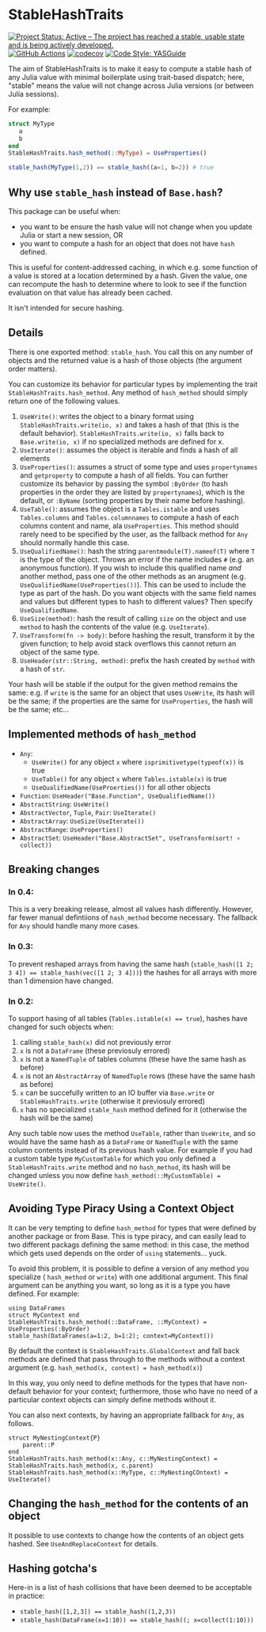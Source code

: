 # StableHashTraits

[![Project Status: Active – The project has reached a stable, usable state and is being actively developed.](https://www.repostatus.org/badges/latest/active.svg)](https://www.repostatus.org/#active)
 [![GitHub Actions](https://github.com/beacon-biosignals/StableHashTraits.jl/workflows/CI/badge.svg)](https://github.com/beacon-biosignals/StableHashTraits.jl/actions/workflows/ci.yml)
 [![codecov](https://codecov.io/gh/beacon-biosignals/StableHashTraits.jl/branch/main/graph/badge.svg?token=4O1YO0GMNM)](https://codecov.io/gh/beacon-biosignals/StableHashTraits.jl)
[![Code Style: YASGuide](https://img.shields.io/badge/code%20style-yas-violet.svg)](https://github.com/jrevels/YASGu)


The aim of StableHashTraits is to make it easy to compute a stable hash of any Julia value
with minimal boilerplate using trait-based dispatch; here, "stable" means the value will not
change across Julia versions (or between Julia sessions).

For example:


```julia
struct MyType
   a
   b
end
StableHashTraits.hash_method(::MyType) = UseProperties()

stable_hash(MyType(1,2)) == stable_hash((a=1, b=2)) # true
```

## Why use `stable_hash` instead of `Base.hash`?

This package can be useful when:
- you want to be ensure the hash value will not change when you update Julia or start a new session, OR
- you want to compute a hash for an object that does not have `hash` defined. 

This is useful for content-addressed caching, in which e.g. some function of a value is stored at a location determined by a hash. Given the value, one can recompute the hash to determine where to look to see if the function evaluation on that value has already been cached.

It isn't intended for secure hashing.

## Details

There is one exported method: `stable_hash`. You call this on any number of
objects and the returned value is a hash of those objects (the argument order
matters).

You can customize its behavior for particular types by implementing the trait
`StableHashTraits.hash_method`. Any method of `hash_method` should simply return one of the following values.

1. `UseWrite()`: writes the object to a binary format using `StableHashTraits.write(io, x)`
    and takes a hash of that (this is the default behavior). `StableHashTraits.write(io, x)`
    falls back to `Base.write(io, x)` if no specialized methods are defined for x.
2. `UseIterate()`: assumes the object is iterable and finds a hash of all elements
3. `UseProperties()`: assumes a struct of some type and uses `propertynames` and
    `getproperty` to compute a hash of all fields. You can further customize its behavior by
    passing the symbol `:ByOrder` (to hash properties in the order they are listed by
    `propertynames`), which is the default, or `:ByName` (sorting properties by their name
    before hashing).
4. `UseTable()`: assumes the object is a `Tables.istable` and uses `Tables.columns` and
   `Tables.columnnames` to compute a hash of each columns content and name, ala
   `UseProperties`. This method should rarely need to be specified by the user, as the
   fallback method for `Any` should normally handle this case.
4. `UseQualifiedName()`: hash the string `parentmodule(T).nameof(T)` where `T` is the type
    of the object. Throws an error if the name includes `#` (e.g. an anonymous function). If
    you wish to include this qualified name *and* another method, pass one of the other
    methods as an arugment (e.g. `UseQualifiedName(UseProperties())`). This can be used to
    include the type as part of the hash. Do you want objects with the same field names and
    values but different types to hash to different values? Then specify `UseQualifiedName`.
5. `UseSize(method)`: hash the result of calling `size` on the object and use `method` to
    hash the contents of the value (e.g. `UseIterate`).
6. `UseTransform(fn -> body)`: before hashing the result, transform it by the given
   function; to help avoid stack overflows this cannot return an object of the same type.
7. `UseHeader(str::String, method)`: prefix the hash created by `method` with a hash of
   `str`.

Your hash will be stable if the output for the given method remains the same: e.g. if
`write` is the same for an object that uses `UseWrite`, its hash will be the same; if the
properties are the same for `UseProperties`, the hash will be the same; etc...

## Implemented methods of `hash_method`

- `Any`: 
    - `UseWrite()` for any object `x` where `isprimitivetype(typeof(x))` is true
    - `UseTable()` for any object `x` where `Tables.istable(x)` is true
    - `UseQualifiedName(UseProerties())` for all other objects
- `Function`: `UseHeader("Base.Function", UseQualifiedName())`
- `AbstractString`: `UseWrite()`
- `AbstractVector`, `Tuple`, `Pair`: `UseIterate()`
- `AbstractArray`: `UseSize(UseIterate())`
- `AbstractRange`: `UseProperties()`
- `AbstractSet`: `UseHeader("Base.AbstractSet", UseTransform(sort! ∘ collect))`

## Breaking changes

### In 0.4:

This is a very breaking release, almost all values hash differently. However,
far fewer manual defintiions of `hash_method` become necessary. The fallback
for `Any` should handle many more cases.

### In 0.3:

To prevent reshaped arrays from having the same hash (`stable_hash([1 2; 3 4]) ==
stable_hash(vec([1 2; 3 4]))`) the hashes for all arrays with more than 1 dimension have
changed.

### In 0.2:

To support hasing of all tables (`Tables.istable(x) == true`), hashes have changed for such
objects when:
   1. calling `stable_hash(x)` did not previously error
   1. `x` is not a `DataFrame` (these previosuly errored)
   2. `x` is not a `NamedTuple` of tables columns (these have the same hash as before)
   3. `x` is not an `AbstractArray` of `NamedTuple` rows (these have the same hash as before)
   4. `x` can be succefully written to an IO buffer via `Base.write` or
     `StableHashTraits.write` (otherwise it previosuly errored)
   5. `x` has no specialized `stable_hash` method defined for it (otherwise
   the hash will be the same)

Any such table now uses the method `UseTable`, rather than `UseWrite`, and so would have the
same hash as a `DataFrame` or `NamedTuple` with the same column contents instead of its
previous hash value. For example if you had a custom table type `MyCustomTable` for which
you only defined a `StableHashTraits.write` method and no `hash_method`, its hash will be
changed unless you now define `hash_method(::MyCustomTable) = UseWrite()`.

## Avoiding Type Piracy Using a Context Object

It can be very tempting to define `hash_method` for types that were defined by another
package or from Base. This is type piracy, and can easily lead to two different packags
defining the same method: in this case, the method which gets used depends on the order of
`using` statements... yuck.

To avoid this problem, it is possible to define a version of any method you specialize ( `hash_method` or `write`) with one additional argument. This final argument
can be anything you want, so long as it is a type you have defined. For example:

    using DataFrames
    struct MyContext end
    StableHashTraits.hash_method(::DataFrame, ::MyContext) = UseProperties(:ByOrder)
    stable_hash(DataFrames(a=1:2, b=1:2); context=MyContext())

By default the context is `StableHashTraits.GlobalContext` and fall back methods are defined
that pass through to the methods without a context argument (e.g. `hash_method(x, context) =
hash_method(x)`)

In this way, you only need to define methods for the types that have non-default behavior
for your context; furthermore, those who have no need of a particular context objects can
simply define methods without it.

You can also next contexts, by having an appropriate fallback for `Any`, as follows.

    struct MyNestingContext{P}
        parent::P
    end
    StableHashTraits.hash_method(x::Any, c::MyNestingContext) = StableHashTraits.hash_method(x, c.parent)
    StableHashTraits.hash_method(x::MyType, c::MyNestingCOntext) = UseIterate()

## Changing the `hash_method` for the contents of an object

It possible to use contexts to change how the contents of an object gets hashed. 
See `UseAndReplaceContext` for details.

## Hashing gotcha's

Here-in is a list of hash collisions that have been deemed to be acceptable in practice:

- `stable_hash([1,2,3]) == stable_hash((1,2,3))`
- `stable_hash(DataFrame(x=1:10)) == stable_hash((; x=collect(1:10)))`
